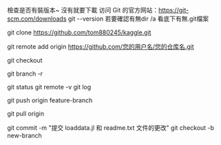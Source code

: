 檢查是否有裝版本~  沒有就要下載 访问 Git 的官方网站：https://git-scm.com/downloads
git --version 
若要確認有無dir /a  看底下有無.git檔案

git clone https://github.com/tom880245/kaggle.git

git remote add origin https://github.com/您的用户名/您的仓库名.git 

git checkout <branch-name>

git branch -r

git status
git remote -v
git log

git push origin feature-branch

git pull origin <branch-name>

git commit -m "提交 loaddata.jl 和 readme.txt 文件的更改"
git checkout -b new-branch 




